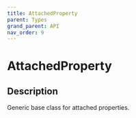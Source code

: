 ```yaml
---
title: AttachedProperty
parent: Types
grand_parent: API
nav_order: 9
---
```


# AttachedProperty

## Description

Generic base class for attached properties.

